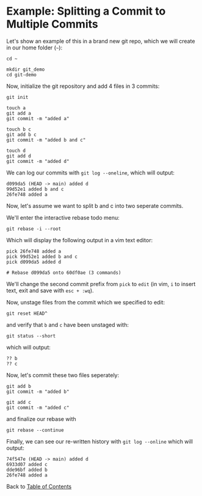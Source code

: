 # Example: Splitting a Commit to Multiple Commits

Let's show an example of this in a brand new git repo, which we will create in our home folder (`~`):

```shell
cd ~

mkdir git_demo
cd git-demo
```

Now, initialize the git repository and add 4 files in 3 commits:

```shell
git init

touch a
git add a
git commit -m "added a"

touch b c
git add b c
git commit -m "added b and c"

touch d
git add d
git commit -m "added d"
```

We can log our commits with `git log --oneline`, which will output:

```text
d099da5 (HEAD -> main) added d
99d52e1 added b and c
26fe748 added a
```

Now, let's assume we want to split b and c into two seperate commits.

We'll enter the interactive rebase todo menu:

```shell
git rebase -i --root
```

Which will display the following output in a vim text editor:

```text
pick 26fe748 added a
pick 99d52e1 added b and c
pick d099da5 added d

# Rebase d099da5 onto 60df0ae (3 commands)
```

We'll change the second commit prefix from `pick` to `edit` (in vim, `i` to insert text, exit and save with `esc + :wq`).

Now, unstage files from the commit which we specified to edit:

```shell
git reset HEAD^
```

and verify that `b` and `c` have been unstaged with:

```shell
git status --short
```

which will output:

```text
?? b
?? c
```

Now, let's commit these two files seperately:

```shell
git add b
git commit -m "added b"

git add c
git commit -m "added c"
```

and finalize our rebase with

```shell
git rebase --continue
```

Finally, we can see our re-written history with `git log --online` which will output:

```text
74f547e (HEAD -> main) added d
6933d07 added c
dde96bf added b
26fe748 added a
```

Back to [Table of Contents](../README.md#table-of-contents)
